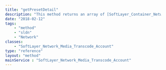 ```yaml
---
title: "getPresetDetail"
description: "This method returns an array of [SoftLayer_Container_Network_Media_Transcode_Preset_Element](reference/datatypes/SoftLayer_Container_Network_Media_Transcode_Preset_Element) objects. Each preset has its own collection of preset elements such as encoder, frame rate, aspect ratio and so on. Each element object has a default value for itself and an array of [SoftLayer_Container_Network_Media_Transcode_Preset_Element_Option](reference/datatypes/SoftLayer_Container_Network_Media_Transcode_Preset_Element_Option) objects. For example, 'Frame Rate' element for 'Windows Media 9 - Download - 1 Mbps - NTSC - Constrained VBR' preset has 19 element options. 15.0 frame rate is selected by default.  Currently, you are not able to change the default value. Customizing these values may be possible in the future. "
date: "2018-02-12"
tags:
    - "method"
    - "sldn"
    - "Network"
classes:
    - "SoftLayer_Network_Media_Transcode_Account"
type: "reference"
layout: "method"
mainService : "SoftLayer_Network_Media_Transcode_Account"
---
```

